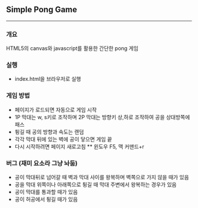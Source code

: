 ## Simple Pong Game
---
### 개요
HTML5의 canvas와 javascript를 활용한 간단한 pong 게임
### 실행
- index.html을 브라우저로 실행
### 게임 방법
- 페이지가 로드되면 자동으로 게임 시작
- 1P 막대는 w, s키로 조작하며 2P 막대는 방향키 상,하로 조작하여 공을 상대방쪽에 패스
- 튕길 때 공의 방향과 속도는 랜덤
- 각각 막대 뒤에 있는 벽에 공이 닿으면 게임 끝
- 다시 시작하려면 페이지 새로고침 ** 윈도우 F5, 맥 커맨드+r
### 버그 \(재미 요소라 그냥 놔둠)
- 공이 막대뒤로 넘어갈 때 벽과 막대 사이를 왕복하며 벽쪽으로 가지 않을 때가 있음
- 공을 막대 위쪽이나 아래쪽으로 튕길 때 막대 주변에서 왕복하는 경우가 있음
- 공이 막대를 통과할 때가 있음
- 공이 허공에서 튕길 때가 있음

